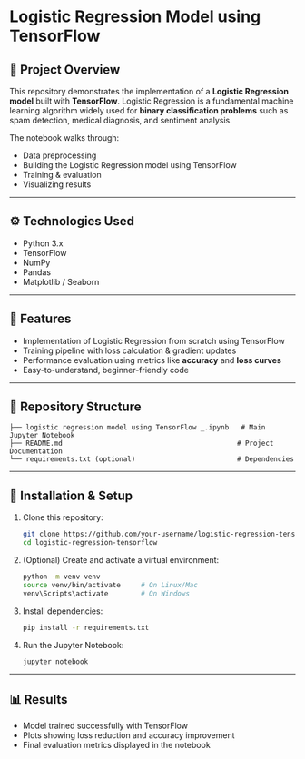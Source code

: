 # Logistic Regression Model using TensorFlow

## 📌 Project Overview

This repository demonstrates the implementation of a **Logistic Regression model** built with **TensorFlow**. Logistic Regression is a fundamental machine learning algorithm widely used for **binary classification problems** such as spam detection, medical diagnosis, and sentiment analysis.

The notebook walks through:

* Data preprocessing
* Building the Logistic Regression model using TensorFlow
* Training & evaluation
* Visualizing results

---

## ⚙️ Technologies Used

* Python 3.x
* TensorFlow
* NumPy
* Pandas
* Matplotlib / Seaborn

---

## 🚀 Features

* Implementation of Logistic Regression from scratch using TensorFlow
* Training pipeline with loss calculation & gradient updates
* Performance evaluation using metrics like **accuracy** and **loss curves**
* Easy-to-understand, beginner-friendly code

---

## 📂 Repository Structure

```
├── logistic regression model using TensorFlow _.ipynb   # Main Jupyter Notebook
├── README.md                                           # Project Documentation
└── requirements.txt (optional)                         # Dependencies
```

---

## 🔧 Installation & Setup

1. Clone this repository:

   ```bash
   git clone https://github.com/your-username/logistic-regression-tensorflow.git
   cd logistic-regression-tensorflow
   ```

2. (Optional) Create and activate a virtual environment:

   ```bash
   python -m venv venv
   source venv/bin/activate     # On Linux/Mac
   venv\Scripts\activate        # On Windows
   ```

3. Install dependencies:

   ```bash
   pip install -r requirements.txt
   ```

4. Run the Jupyter Notebook:

   ```bash
   jupyter notebook
   ```

---

## 📊 Results

* Model trained successfully with TensorFlow
* Plots showing loss reduction and accuracy improvement
* Final evaluation metrics displayed in the notebook
